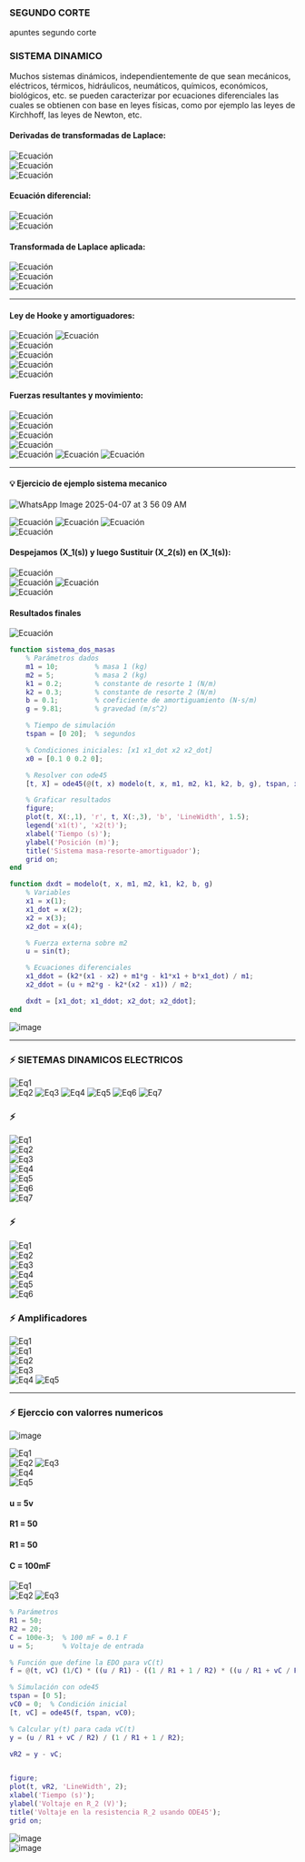 
### SEGUNDO CORTE
apuntes segundo corte

### SISTEMA DINAMICO
Muchos sistemas dinámicos, independientemente de que sean mecánicos, eléctricos, térmicos, hidráulicos, neumáticos, químicos, económicos, biológicos, etc. se pueden caracterizar por ecuaciones diferenciales las cuales se obtienen con base en leyes físicas, como por ejemplo las leyes de Kirchhoff, las leyes de Newton, etc.

#### Derivadas de transformadas de Laplace:
![Ecuación](https://latex.codecogs.com/svg.latex?\color{white}f'(t)%20=%20sf(s)%20-%20f(0))  
![Ecuación](https://latex.codecogs.com/svg.latex?\color{white}f''(t)%20=%20s^2f(s)%20-%20f(0)%20-%20f'(0))  
![Ecuación](https://latex.codecogs.com/svg.latex?\color{white}f'''(t)%20=%20s^3f(s)%20-%20s^2f(0)%20-%20sf'(0)%20-%20f''(0))

#### Ecuación diferencial:
![Ecuación](https://latex.codecogs.com/svg.latex?\color{white}x''%20+%202x'%20+%205x%20=%203)  
![Ecuación](https://latex.codecogs.com/svg.latex?\color{white}x(0)%20=%200;%20x'(0)%20=%200)  

#### Transformada de Laplace aplicada:
![Ecuación](https://latex.codecogs.com/svg.latex?\color{white}(s^2x(s))%20+%202(5x(s))%20+%205x(s)%20=%203)  
![Ecuación](https://latex.codecogs.com/svg.latex?\color{white}xs(s^2%20+%202s%20+%205)%20=%203)  
![Ecuación](https://latex.codecogs.com/svg.latex?\color{white}xs%20=%20\frac{3}{s(s^2%20+%202s%20+%205)})   

-----
#### Ley de Hooke y amortiguadores:
![Ecuación](https://latex.codecogs.com/svg.latex?\color{white}f%20=%20kx%20=%20k(x_1%20-%20x_2))  
![Ecuación](https://latex.codecogs.com/svg.latex?\color{white}ff%20=%20k_1%20\cdot%20y')  
![Ecuación](https://latex.codecogs.com/svg.latex?\color{white}f%20=%20bx'%20=%20b(x_1'%20-%20x_2'))  
![Ecuación](https://latex.codecogs.com/svg.latex?\color{white}f_r%20=%20k_2%20\cdot%20x)  
![Ecuación](https://latex.codecogs.com/svg.latex?\color{white}ff%20=%20k_2%20\cdot%20v_m)  
![Ecuación](https://latex.codecogs.com/svg.latex?\color{white}f%20=%20m%20\cdot%20a)

#### Fuerzas resultantes y movimiento:
![Ecuación](https://latex.codecogs.com/svg.latex?\color{white}u%20-%20f_r%20-%20ff%20=%20m%20\cdot%20a)  
![Ecuación](https://latex.codecogs.com/svg.latex?\color{white}f_r%20=%20k_2%20\cdot%20y(t))  
![Ecuación](https://latex.codecogs.com/svg.latex?\color{white}ff%20=%20k_1%20\cdot%20y'(t))  
![Ecuación](https://latex.codecogs.com/svg.latex?\color{white}a%20=%20y''(t))  
![Ecuación](https://latex.codecogs.com/svg.latex?\color{white}u(t)%20-%20(k_2%20\cdot%20y(t))%20-%20(k_1%20\cdot%20y'(t))%20+%20fg%20=%20m%20\cdot%20a)  
![Ecuación](https://latex.codecogs.com/svg.latex?\color{white}u(t)%20+%20(m%20\cdot%20g)%20-%20(k_2%20\cdot%20y(t))%20-%20(k_1%20\cdot%20y'(t))%20=%20m%20\cdot%20a)  
![Ecuación](https://latex.codecogs.com/svg.latex?\color{white}u(t)%20+%20(m%20\cdot%20g)%20-%20(k_2%20\cdot%20y(t))%20-%20(k_1%20\cdot%20y'(t))%20=%20m%20\cdot%20y''(t))

------
#### 💡 Ejercicio de ejemplo sistema mecanico   
![WhatsApp Image 2025-04-07 at 3 56 09 AM](https://github.com/user-attachments/assets/b2114af7-f808-443e-b819-8b28515ada19)   
   
![Ecuación](https://latex.codecogs.com/svg.latex?\color{white}m_1\ddot{x}_1=(k_2(x_1-x_2))+(m_1g)-(k_1(x_1))+(b\dot{x_1}))   
![Ecuación](https://latex.codecogs.com/svg.latex?\color{white}m_2\ddot{x}_2=u(t)+(m_2g)-(k_2(x_2-x_1)))  
![Ecuación](https://latex.codecogs.com/svg.latex?\color{white}0.1X_1(s)-0.3X_2(s)+98-0.1sX(s)=10s^2X(s))  
![Ecuación](https://latex.codecogs.com/svg.latex?\color{white}549-0.3X_1(s)+0.3X_2(s)=5s^2X(s))


#### **Despejamos** \(X_1(s)\) y luego Sustituir \(X_2(s)\) en \(X_1(s)\): 
![Ecuación](https://latex.codecogs.com/svg.latex?\color{white}X_1(s)=\frac{10s^2X(s)+0.1sX(s)-98+0.3X_2(s)}{0.1})  
![Ecuación](https://latex.codecogs.com/svg.latex?\color{white}X_1(s)=100s^2X(s)+sX(s)-980+3X_2(s))
![Ecuación](https://latex.codecogs.com/svg.latex?\color{white}X_1(s)=100s^2X(s)+sX(s)-980+3\left(\frac{-25s^2X(s)}{3}-\frac{sX(s)}{2}+1405\right))  
![Ecuación](https://latex.codecogs.com/svg.latex?\color{white}X_1(s)=-75s^2X(s)-0.5sX(s)+3235)

#### Resultados finales
![Ecuación](https://latex.codecogs.com/svg.latex?\color{white}X_2(s)=-\frac{25s^2X(s)}{3}-\frac{sX(s)}{2}+1405)

```matlab
function sistema_dos_masas
    % Parámetros dados
    m1 = 10;         % masa 1 (kg)
    m2 = 5;          % masa 2 (kg)
    k1 = 0.2;        % constante de resorte 1 (N/m)
    k2 = 0.3;        % constante de resorte 2 (N/m)
    b = 0.1;         % coeficiente de amortiguamiento (N·s/m)
    g = 9.81;        % gravedad (m/s^2)

    % Tiempo de simulación
    tspan = [0 20];  % segundos

    % Condiciones iniciales: [x1 x1_dot x2 x2_dot]
    x0 = [0.1 0 0.2 0];  

    % Resolver con ode45
    [t, X] = ode45(@(t, x) modelo(t, x, m1, m2, k1, k2, b, g), tspan, x0);

    % Graficar resultados
    figure;
    plot(t, X(:,1), 'r', t, X(:,3), 'b', 'LineWidth', 1.5);
    legend('x1(t)', 'x2(t)');
    xlabel('Tiempo (s)');
    ylabel('Posición (m)');
    title('Sistema masa-resorte-amortiguador');
    grid on;
end

function dxdt = modelo(t, x, m1, m2, k1, k2, b, g)
    % Variables 
    x1 = x(1);
    x1_dot = x(2);
    x2 = x(3);
    x2_dot = x(4);

    % Fuerza externa sobre m2
    u = sin(t);  

    % Ecuaciones diferenciales
    x1_ddot = (k2*(x1 - x2) + m1*g - k1*x1 + b*x1_dot) / m1;
    x2_ddot = (u + m2*g - k2*(x2 - x1)) / m2;

    dxdt = [x1_dot; x1_ddot; x2_dot; x2_ddot];
end

```
![image](https://github.com/user-attachments/assets/df63d732-7419-4264-9065-ffd27b87272d)    

------

### ⚡ SIETEMAS DINAMICOS ELECTRICOS

![Eq1](https://latex.codecogs.com/svg.latex?\color{white}-U%20+%20V_c'%20+%20V_c%20+%20V_c%20=%200)   
![Eq2](https://latex.codecogs.com/svg.latex?\color{white}-U%20+%20\left(\frac{R_2}{R_1}\right)%20+%20V_c%20=%200)    
![Eq3](https://latex.codecogs.com/svg.latex?\color{white}V_c%20=%20-\left(-U%20+%20\frac{R_2}{R_1}\right))   
![Eq4](https://latex.codecogs.com/svg.latex?\color{white}-\frac{V_c}{R_2}%20=%20\frac{U}{R_1}%20-%20Y\left(\frac{1}{R_1}%20+%20\frac{1}{R_2}\right))   
![Eq5](https://latex.codecogs.com/svg.latex?\color{white}-\frac{V_c}{R_2}%20=%20\frac{UR_2%20-%20Y(R_1%20+%20R_2)}{R_1R_2})   
![Eq6](https://latex.codecogs.com/svg.latex?\color{white}V_c%20=%20Y\left(\frac{R_1%20+%20R_2}{R_1}\right)%20-%20U\frac{R_2}{R_1})   
![Eq7](https://latex.codecogs.com/svg.latex?\color{white}V_c'%20=%20Y'\left(\frac{R_1%20+%20R_2}{R_1}\right)%20-%20U'\frac{R_2}{R_1})   

   
### ⚡
 
![Eq1](https://latex.codecogs.com/svg.latex?\color{white}I_1%20-%20I_2%20-%20I_3%20=%200)   
![Eq2](https://latex.codecogs.com/svg.latex?\color{white}e_i%20-%20V_x%20-%20C_1\frac{dV_x}{dt}%20-%20C_2\frac{dV_{e0}}{dt}%20=%200)    
![Eq3](https://latex.codecogs.com/svg.latex?\color{white}V_x%20=%20V_{R_2}%20+%20V_{e0})   
![Eq4](https://latex.codecogs.com/svg.latex?\color{white}V_x%20=%20I_3R_2%20+%20V_{e0})   
![Eq5](https://latex.codecogs.com/svg.latex?\color{white}V_x%20=%20C_2R_2\frac{dV_{e0}}{dt}%20+%20V_{e0})   
![Eq6](https://latex.codecogs.com/svg.latex?\color{white}e_i%20=%20-V_x%20-%20R_1C_1\frac{dV_x}{dt}%20-%20R_1C_2\frac{dV_{e0}}{dt})   
![Eq7](https://latex.codecogs.com/svg.latex?\color{white}e_i%20=%20-C_2R_2\frac{dV_{e0}}{dt}%20-%20V_{e0}%20-%20R_1C_1\left(C_2R_2\frac{d^2V_{e0}}{dt^2}%20+%20\frac{dV_{e0}}{dt}\right)%20-%20R_1C_2\frac{dV_{e0}}{dt}%20=%200)

### ⚡
![Eq1](https://latex.codecogs.com/svg.image?\color{white}e_i%20=%20V_x%20-%20I_1%20R_1%20-%20C_1%20\frac{dV_x}{dt}%20-%20C_2%20\frac{dV_{e0}}{dt})    
![Eq2](https://latex.codecogs.com/svg.image?\color{white}V_x%20=%20V_{R2}%20+%20V_{e0})   
![Eq3](https://latex.codecogs.com/svg.image?\color{white}V_x%20=%20I_3%20R_2%20+%20V_{e0})   
![Eq4](https://latex.codecogs.com/svg.image?\color{white}V_x%20=%20C_2%20R_2%20\frac{dV_{e0}}{dt}%20+%20V_{e0})   
![Eq5](https://latex.codecogs.com/svg.image?\color{white}e_i%20=%20-V_x%20-%20R_1%20C_1%20\frac{dV_x}{dt}%20-%20R_1%20C_2%20\frac{dV_{e0}}{dt})   
![Eq6](https://latex.codecogs.com/svg.image?\color{white}e_i%20=%20-C_2%20R_2%20\frac{dV_{e0}}{dt}%20-%20V_{e0}%20-%20R_1%20C_1%20\left(C_2%20R_2%20\frac{d^2V_{e0}}{dt^2}%20+%20\frac{dV_{e0}}{dt}\right)%20-%20R_1%20C_2%20\frac{dV_{e0}}{dt})   

### ⚡ Amplificadores 

![Eq1](https://latex.codecogs.com/svg.image?\color{white}I_1%20=%20I_2%20)   
![Eq1](https://latex.codecogs.com/svg.image?\color{white}\frac{e_o%20-%20V_x}{R_2}%20-%20\frac{V_x}{R_1}%20=%200)   
![Eq2](https://latex.codecogs.com/svg.image?\color{white}V_x%20=%20e_i)   
![Eq3](https://latex.codecogs.com/svg.image?\color{white}\frac{e_o}{R_2}%20-%20\frac{e_i}{R_2}%20-%20\frac{e_i}{R_1}%20=%200)   
![Eq4](https://latex.codecogs.com/svg.image?\color{white}\frac{e_o}{R_2}%20=%20e_i%20\left(\frac{1}{R_2}%20+%20\frac{1}{R_1}\right))   
![Eq5](https://latex.codecogs.com/svg.image?\color{white}e_o%20=%20e_i%20\left(1%20+%20\frac{R_2}{R_1}\right))   

---
### ⚡ Ejerccio con valorres numericos    
![image](https://github.com/user-attachments/assets/768faac5-7c44-47ed-8ba5-fbc65342caae)
   
![Eq1](https://latex.codecogs.com/svg.image?\color{white}-u%20+%20v\cdot%20R_1%20+%20v\cdot%20R_2%20+%20v_C%20=%200)   
![Eq2](https://latex.codecogs.com/svg.image?\color{white}-u(t)%20+%20\left(C\cdot\frac{dv(t)}{dt}\cdot%20R_1\right)%20+%20\left(C\cdot\frac{dv(t)}{dt}\cdot%20R_2\right)%20+%20C\cdot\frac{dv(t)}{dt}%20=%200)   
![Eq3](https://latex.codecogs.com/svg.image?\color{white}\frac{u%20-%20y}{R_1}%20=%20\frac{y%20-%20v_C}{R_2})   
![Eq4](https://latex.codecogs.com/svg.image?\color{white}-\frac{v_C}{R_2}%20=%20\frac{u%20-%20y}{R_1}%20-%20\frac{y}{R_2})   
![Eq5](https://latex.codecogs.com/svg.image?\color{white}-\frac{v_C}{R_2}%20=%20\frac{u}{R_1}%20-%20y\left(\frac{1}{R_1}%20+%20\frac{1}{R_2}\right))   

#### u = 5v
#### R1 = 50
#### R1 = 50
#### C = 100mF   

![Eq1](https://latex.codecogs.com/svg.image?\color{white}-\frac{v_C}{20}%20=%20\frac{5}{50}%20-%20y\left(\frac{1}{50}%20+%20\frac{1}{20}\right))   
![Eq2](https://latex.codecogs.com/svg.image?\color{white}-\frac{v_C}{20}%20=%200.1%20-%20y\left(0.02%20+%200.05\right))   
![Eq3](https://latex.codecogs.com/svg.image?\color{white}-\frac{v_C}{20}%20=%200.1%20-%200.07y)   
```matlab
% Parámetros
R1 = 50;
R2 = 20;
C = 100e-3;  % 100 mF = 0.1 F
u = 5;       % Voltaje de entrada

% Función que define la EDO para vC(t)
f = @(t, vC) (1/C) * ((u / R1) - ((1 / R1 + 1 / R2) * ((u / R1 + vC / R2) / (1 / R1 + 1 / R2))) + vC / R2);

% Simulación con ode45
tspan = [0 5];
vC0 = 0;  % Condición inicial
[t, vC] = ode45(f, tspan, vC0);

% Calcular y(t) para cada vC(t)
y = (u / R1 + vC / R2) / (1 / R1 + 1 / R2);

vR2 = y - vC;


figure;
plot(t, vR2, 'LineWidth', 2);
xlabel('Tiempo (s)');
ylabel('Voltaje en R_2 (V)');
title('Voltaje en la resistencia R_2 usando ODE45');
grid on;
```
![image](https://github.com/user-attachments/assets/2075cbb1-5d70-4937-957a-118df65a813e)   
![image](https://github.com/user-attachments/assets/1368f36f-ad67-48eb-b760-c346fd732365)

